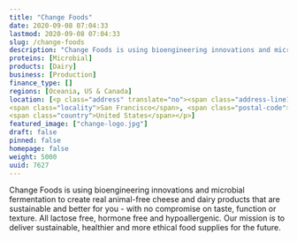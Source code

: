 ```yaml
---
title: "Change Foods"
date: 2020-09-08 07:04:33
lastmod: 2020-09-08 07:04:33
slug: /change-foods
description: "Change Foods is using bioengineering innovations and microbial fermentation to create real animal-free cheese and dairy products that are sustainable and better for you - with no compromise on taste, function or texture. All lactose free, hormone free and hypoallergenic. Our mission is to deliver sustainable, healthier and more ethical food supplies for the future."
proteins: [Microbial]
products: [Dairy]
business: [Production]
finance_type: []
regions: [Oceania, US & Canada]
location: [<p class="address" translate="no"><span class="address-line1">Market Street</span><br>
<span class="locality">San Francisco</span>, <span class="postal-code">94102</span><br>
<span class="country">United States</span></p>]
featured_image: ["change-logo.jpg"]
draft: false
pinned: false
homepage: false
weight: 5000
uuid: 7627
---
```

<p>Change Foods is using bioengineering innovations and microbial fermentation to create real animal-free cheese and dairy products that are sustainable and better for you - with no compromise on taste, function or texture. All lactose free, hormone free and hypoallergenic. Our mission is to deliver sustainable, healthier and more ethical food supplies for the future.</p>

